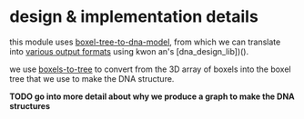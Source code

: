 # design & implementation details

this module uses [boxel-tree-to-dna-model](), from which we can translate into [various output formats]() using kwon an's [dna_design_lib])().

we use [boxels-to-tree]() to convert from the 3D array of boxels into the boxel tree that we use to make the DNA structure.

**TODO go into more detail about why we produce a graph to make the DNA structures**
